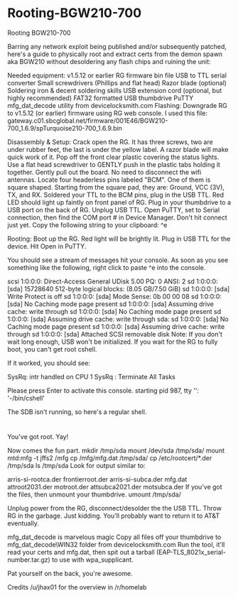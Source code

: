# Rooting-BGW210-700
Rooting BGW210-700
 
Barring any network exploit being published and/or subsequently patched, here's a guide to physically root and extract certs from the demon spawn aka BGW210 without desoldering any flash chips and ruining the unit:

Needed equipment:
v1.5.12 or earlier RG firmware bin file
USB to TTL serial converter
Small screwdrivers (Phillips and flat head)
Razor blade (optional)
Soldering iron & decent soldering skills
USB extension cord (optional, but highly recommended)
FAT32 formatted USB thumbdrive
PuTTY
mfg_dat_decode utility from devicelocksmith.com
Flashing:
Downgrade RG to v1.5.12 (or earlier) firmware using RG web console. I used this file:
gateway.c01.sbcglobal.net/firmware/001E46/BGW210-700_1.6.9/spTurquoise210-700_1.6.9.bin

Disassembly & Setup:
Crack open the RG. It has three screws, two are under rubber feet, the last is under the yellow label. A razor blade will make quick work of it.
Pop off the front clear plastic covering the status lights.
Use a flat head screwdriver to GENTLY push in the plastic tabs holding it together.
Gently pull out the board. No need to disconnect the wifi antennas.
Locate four headerless pins labeled "BCM". One of them is square shaped.
Starting from the square pad, they are: Ground, VCC (3V), TX, and RX.
Soldered your TTL to the BCM pins, plug in the USB TTL. Red LED should light up faintly on front panel of RG.
Plug in your thumbdrive to a USB port on the back of RG.
Unplug USB TTL.
Open PuTTY, set to Serial connection, then find the COM port # in Device Manager.
Don't hit connect just yet.
Copy the following string to your clipboard: ^e

Rooting:
Boot up the RG.
Red light will be brightly lit.
Plug in USB TTL for the device.
Hit Open in PuTTY.

You should see a stream of messages hit your console. As soon as you see something like the following, right click to paste ^e into the console.

scsi 1:0:0:0: Direct-Access     General  UDisk            5.00 PQ: 0 ANSI: 2
sd 1:0:0:0: [sda] 15728640 512-byte logical blocks: (8.05 GB/7.50 GiB)
sd 1:0:0:0: [sda] Write Protect is off
sd 1:0:0:0: [sda] Mode Sense: 0b 00 00 08
sd 1:0:0:0: [sda] No Caching mode page present
sd 1:0:0:0: [sda] Assuming drive cache: write through
sd 1:0:0:0: [sda] No Caching mode page present
sd 1:0:0:0: [sda] Assuming drive cache: write through
 sda:
sd 1:0:0:0: [sda] No Caching mode page present
sd 1:0:0:0: [sda] Assuming drive cache: write through
sd 1:0:0:0: [sda] Attached SCSI removable disk
Note: If you don't wait long enough, USB won't be initialized. If you wait for the RG to fully boot, you can't get root cshell.

If it worked, you should see:

SysRq: intr handled on CPU 1
SysRq : Terminate All Tasks

Please press Enter to activate this console.
starting pid 987, tty '': '-/bin/cshell'

The SDB isn't running, so here's a regular shell.
# 
You've got root. Yay!

Now comes the fun part.
mkdir /tmp/sda
mount /dev/sda /tmp/sda/
mount mtd:mfg -t jffs2 /mfg
cp /mfg/mfg.dat /tmp/sda/
cp /etc/rootcert/*.der /tmp/sda
ls /tmp/sda
Look for output similar to:

arris-si-rootca.der         frontierroot.der
arris-si-subca.der          mfg.dat
attroot2031.der             motroot.der
attsubca2021.der            motsubca.der
If you've got the files, then unmount your thumbdrive.
umount /tmp/sda/

Unplug power from the RG, disconnect/desolder the the USB TTL. Throw RG in the garbage.
Just kidding. You'll probably want to return it to AT&T eventually.

mfg_dat_decode is marvelous magic
Copy all files off your thumbdrive to mfg_dat_decode\WIN32 folder from devicelocksmith.com
Run the tool, it'll read your certs and mfg.dat, then spit out a tarball (EAP-TLS_8021x_serial-number.tar.gz) to use with wpa_supplicant.

Pat yourself on the back, you're awesome.

Credits
/u/jhax01 for the overview in /r/homelab
